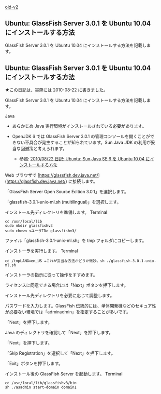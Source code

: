 [old-v2](ig100820-orig.html)

## Ubuntu: GlassFish Server 3.0.1 を Ubuntu 10.04 にインストールする方法

GlassFish Server 3.0.1 を Ubuntu 10.04 にインストールする方法を記載します。

## Ubuntu: GlassFish Server 3.0.1 を Ubuntu 10.04 にインストールする方法

★この日記は、実際には 2010-08-22 に書きました。

GlassFish Server 3.0.1 を Ubuntu 10.04 にインストールする方法を記載します。

Java

* あらかじめ Java 実行環境がインストールされている必要があります。
  
* OpenJDK 6 では GlassFish Server 3.0.1 の管理コンソールを開くことができない不具合が発生することが知られています。Sun
  Java JDK の利用が妥当な回避策と考えられます。
  
  * 参照: [2010/08/22 日記: Ubuntu: Sun Java SE 6 を Ubuntu 10.04 にインストールする方法](ig100822.html)
  

Web ブラウザで [https://glassfish.dev.java.net/](https://glassfish.dev.java.net/) に接続します。

「GlassFish Server Open Source Edition 3.0.1」を選択します。

「glassfish-3.0.1-unix-ml.sh (multilingual)」を選択します。

インストール先ディレクトリを準備します。
Terminal
      
```
cd /usr/local/lib
sudo mkdir glassfishv3
sudo chown <ユーザID> glassfishv3/
```

      
ファイル「glassfish-3.0.1-unix-ml.sh」を tmp フォルダにコピーします。

インストーラを実行します。
Terminal
      
```
cd /tmpLANG=en_US ★これが妥当な方法かどうか微妙。sh ./glassfish-3.0.1-unix-ml.sh
```

      
インストーラの指示に従って操作をすすめます。

ライセンスに同意できる場合には「Next」ボタンを押下します。

インストール先ディレクトリを必要に応じて調整します。

パスワードを入力します。GlassFish 伝統的には、単体開発機などのセキュア性が必要ない環境では「adminadmin」を指定することが多いです。

「Next」を押下します。

Java のディレクトリを確認して「Next」を押下します。

「Next」を押下します。

「Skip Registration」を選択して「Next」を押下します。

「Exit」ボタンを押下します。

インストール後の GlassFish Server を起動します。
Terminal
      
```
cd /usr/local/lib/glassfishv3/bin
sh ./asadmin start-domain domain1
```